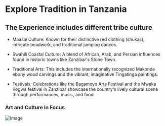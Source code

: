 # Explore Tradition in Tanzania

## The Experience includes different tribe culture

- Maasai Culture: Known for their distinctive red clothing (shukas), intricate beadwork, and traditional jumping dances.

- Swahili Coastal Culture: A blend of African, Arab, and Persian influences found in historic towns like Zanzibar's Stone Town.

- Traditional Arts: This includes the internationally recognized Makonde ebony wood carvings and the vibrant, imaginative Tingatinga paintings.

- Festivals: Celebrations like the Bagamoyo Arts Festival and the Mwaka Kogwa festival in Zanzibar showcase the country's lively cultural scene through performances, music, and food.

###  Art and Culture in Focus



![Image](https://github.com/user-attachments/assets/c603a5c3-77ce-4693-b285-8cd9864b9a4b)


